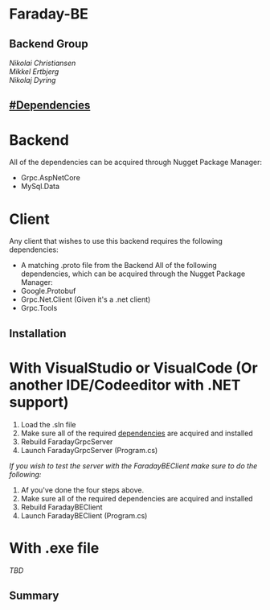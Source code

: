 # Faraday-BE

## Backend Group
*Nikolai Christiansen*  
*Mikkel Ertbjerg*  
*Nikolaj Dyring*

## [#Dependencies](#dependencies)
# Backend
All of the dependencies can be acquired through Nugget Package Manager:
- Grpc.AspNetCore
- MySql.Data

# Client
Any client that wishes to use this backend requires the following dependencies:
- A matching .proto file from the Backend
All of the following dependencies, which can be acquired through the Nugget Package Manager:
- Google.Protobuf
- Grpc.Net.Client (Given it's a .net client)
- Grpc.Tools

## Installation
# With VisualStudio or VisualCode (Or another IDE/Codeeditor with .NET support)
1. Load the .sln file
2. Make sure all of the required [dependencies](Dependencies) are acquired and installed
3. Rebuild FaradayGrpcServer
4. Launch FaradayGrpcServer (Program.cs)

_If you wish to test the server with the FaradayBEClient make sure to do the following:_
1. Af you've done the four steps above.
2. Make sure all of the required dependencies are acquired and installed
3. Rebuild FaradayBEClient
4. Launch FaradayBEClient (Program.cs)

# With .exe file
*TBD*

## Summary
